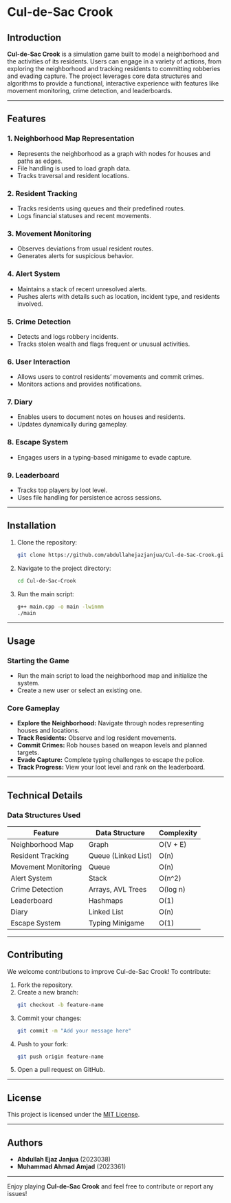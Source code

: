 # Cul-de-Sac Crook

## Introduction

**Cul-de-Sac Crook** is a simulation game built to model a neighborhood and the activities of its residents. Users can engage in a variety of actions, from exploring the neighborhood and tracking residents to committing robberies and evading capture. The project leverages core data structures and algorithms to provide a functional, interactive experience with features like movement monitoring, crime detection, and leaderboards.

---

## Features

### 1. **Neighborhood Map Representation**

- Represents the neighborhood as a graph with nodes for houses and paths as edges.
- File handling is used to load graph data.
- Tracks traversal and resident locations.

### 2. **Resident Tracking**

- Tracks residents using queues and their predefined routes.
- Logs financial statuses and recent movements.

### 3. **Movement Monitoring**

- Observes deviations from usual resident routes.
- Generates alerts for suspicious behavior.

### 4. **Alert System**

- Maintains a stack of recent unresolved alerts.
- Pushes alerts with details such as location, incident type, and residents involved.

### 5. **Crime Detection**

- Detects and logs robbery incidents.
- Tracks stolen wealth and flags frequent or unusual activities.

### 6. **User Interaction**

- Allows users to control residents’ movements and commit crimes.
- Monitors actions and provides notifications.

### 7. **Diary**

- Enables users to document notes on houses and residents.
- Updates dynamically during gameplay.

### 8. **Escape System**

- Engages users in a typing-based minigame to evade capture.

### 9. **Leaderboard**

- Tracks top players by loot level.
- Uses file handling for persistence across sessions.

---

## Installation

1. Clone the repository:
   ```bash
   git clone https://github.com/abdullahejazjanjua/Cul-de-Sac-Crook.git
   ```
2. Navigate to the project directory:
   ```bash
   cd Cul-de-Sac-Crook
   ```
3. Run the main script:
   ```bash
   g++ main.cpp -o main -lwinmm
   ./main
   ```

---

## Usage

### Starting the Game

- Run the main script to load the neighborhood map and initialize the system.
- Create a new user or select an existing one.

### Core Gameplay

- **Explore the Neighborhood:** Navigate through nodes representing houses and locations.
- **Track Residents:** Observe and log resident movements.
- **Commit Crimes:** Rob houses based on weapon levels and planned targets.
- **Evade Capture:** Complete typing challenges to escape the police.
- **Track Progress:** View your loot level and rank on the leaderboard.

---

## Technical Details

### **Data Structures Used**

| Feature             | Data Structure      | Complexity |
| ------------------- | ------------------- | ---------- |
| Neighborhood Map    | Graph               | O(V + E)   |
| Resident Tracking   | Queue (Linked List) | O(n)       |
| Movement Monitoring | Queue               | O(n)       |
| Alert System        | Stack               | O(n^2)     |
| Crime Detection     | Arrays, AVL Trees   | O(log n)   |
| Leaderboard         | Hashmaps            | O(1)       |
| Diary               | Linked List         | O(n)       |
| Escape System       | Typing Minigame     | O(1)       |

---

## Contributing

We welcome contributions to improve Cul-de-Sac Crook! To contribute:

1. Fork the repository.
2. Create a new branch:
   ```bash
   git checkout -b feature-name
   ```
3. Commit your changes:
   ```bash
   git commit -m "Add your message here"
   ```
4. Push to your fork:
   ```bash
   git push origin feature-name
   ```
5. Open a pull request on GitHub.

---

## License

This project is licensed under the [MIT License](LICENSE).

---

## Authors

- **Abdullah Ejaz Janjua** (2023038)
- **Muhammad Ahmad Amjad** (2023361)

---

Enjoy playing **Cul-de-Sac Crook** and feel free to contribute or report any issues!

